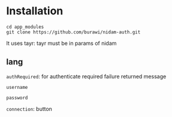 # Installation
```
cd app_modules
git clone https://github.com/burawi/nidam-auth.git
```

It uses tayr: tayr must be in params of nidam

## lang

`authRequired`: for authenticate required failure returned message

`username`

`password`

`connection`: button
